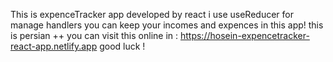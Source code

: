 This is expenceTracker app developed by react
i use useReducer for manage handlers
you can keep your incomes and expences in this app!
this is persian ++
you can visit this online in : https://hosein-expencetracker-react-app.netlify.app
good luck !
